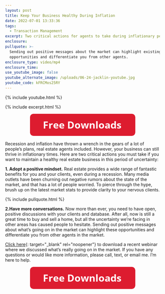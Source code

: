 ```yaml
---
layout: post
title: Keep Your Business Healthy During Inflation
date: 2022-07-01 13:33:36
tags:
  - Transaction Management
excerpt: Two critical actions for agents to take during inflationary periods.
enclosure:
pullquote: >-
  Sending out positive messages about the market can highlight existing
  opportunities and differentiate you from other agents.
enclosure_type: video/mp4
enclosure_time:
use_youtube_image: false
youtube_alternate_image: /uploads/06-24-jacklin-youtube.jpg
youtube_code: kFRCMos25RY
---
```

{% include youtube.html %}

{% include excerpt.html %}

<center><a href="https://join.gochicagolandhomes.com/ask/b4cfdf1fdd5fff5a23ed578dc10dbf9e"><img width="343" height="72" src="uploads/FreeDownloadsButton-343.png" /></a></center>

Recession and inflation have thrown a wrench in the gears of a lot of people’s plans, real estate agents included. However, your business can still thrive in inflationary times. Here are two critical actions you must take if you want to maintain a healthy real estate business in this period of uncertainty:

**1\. Adopt a positive mindset.** Real estate provides a wide range of fantastic benefits for you and your clients, even during a recession. Many media outlets have been churning out negative rumors about the state of the market, and that has a lot of people worried. To pierce through the hype, brush up on the latest market stats to provide clarity to your nervous clients.

{% include pullquote.html %}

**2\.****H****ave more conversations.** Now more than ever, you need to have open, positive discussions with your clients and database. After all, now is still a great time to buy and sell a home, but all the uncertainty we’re facing in other areas has caused people to hesitate. Sending out positive messages about what’s going on in the market can highlight these opportunities and differentiate you from other agents in the market.

[Click here](https://join.gochicagolandhomes.com/ask/b4cfdf1fdd5fff5a23ed578dc10dbf9e){: target="_blank" rel="noopener"} to download a recent webinar where we discussed what’s really going on in the market. If you have any questions or would like more information, please call, text, or email me. I’m here to help.

<center><a href="https://join.gochicagolandhomes.com/ask/b4cfdf1fdd5fff5a23ed578dc10dbf9e"><img width="343" height="72" src="uploads/FreeDownloadsButton-343.png" /></a></center>
